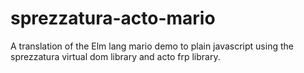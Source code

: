 # sprezzatura-acto-mario
A translation of the Elm lang mario demo to plain javascript using the sprezzatura virtual dom library and acto frp library.
